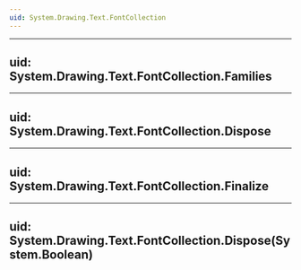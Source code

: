 ```yaml
---
uid: System.Drawing.Text.FontCollection
---
```


---
uid: System.Drawing.Text.FontCollection.Families
---

---
uid: System.Drawing.Text.FontCollection.Dispose
---

---
uid: System.Drawing.Text.FontCollection.Finalize
---

---
uid: System.Drawing.Text.FontCollection.Dispose(System.Boolean)
---
